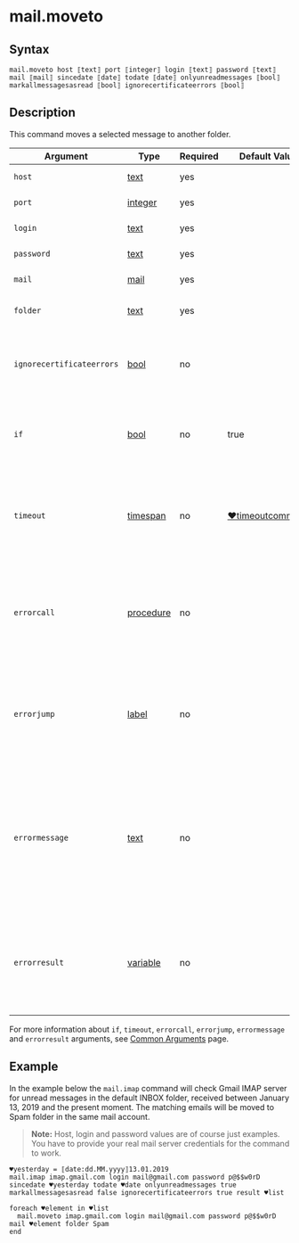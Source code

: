 # mail.moveto

## Syntax

```G1ANT
mail.moveto host ⟦text⟧ port ⟦integer⟧ login ⟦text⟧ password ⟦text⟧ mail ⟦mail⟧ sincedate ⟦date⟧ todate ⟦date⟧ onlyunreadmessages ⟦bool⟧ markallmessagesasread ⟦bool⟧ ignorecertificateerrors ⟦bool⟧
```

## Description

This command moves a selected message to another folder.

| Argument            | Type                                                         | Required | Default Value                                               | Description                                                  |
| ------------------- | ------------------------------------------------------------ | -------- | ----------------------------------------------------------- | ------------------------------------------------------------ |
| `host`                 | [text](](https://manual.g1ant.com/link/G1ANT.Language/G1ANT.Language/Structures/TextStructure.md)) | yes      |                                                              | IMAP server address                                          |
| `port`                 | [integer](](https://manual.g1ant.com/link/G1ANT.Language/G1ANT.Language/Structures/IntegerStructure.md)) | yes      |                                                              | IMAP server port number                                      |
| `login`                | [text](](https://manual.g1ant.com/link/G1ANT.Language/G1ANT.Language/Structures/TextStructure.md)) | yes      |                                                              | User email login                                             |
| `password`             | [text](](https://manual.g1ant.com/link/G1ANT.Language/G1ANT.Language/Structures/TextStructure.md)) | yes      |                                                              | User email password                                          |
| `mail` | [mail](](https://manual.g1ant.com/link/G1ANT.Language/G1ANT.Language/Structures/MailStructure.md)) | yes |  | Mail message to be moved                                     |
| `folder`            | [text](](https://manual.g1ant.com/link/G1ANT.Language/G1ANT.Language/Structures/TextStructure.md)) | yes   |                                                              | Name of the destination folder |
| `ignorecertificateerrors` | [bool](](https://manual.g1ant.com/link/G1ANT.Language/G1ANT.Language/Structures/BooleanStructure.md)) | no       |                                                              | If set to `true`, the command will ignore any security certificate errors |
| `if`                | [bool](](https://manual.g1ant.com/link/G1ANT.Language/G1ANT.Language/Structures/BooleanStructure.md)) | no       | true                                                        | Executes the command only if a specified condition is true   |
| `timeout`           | [timespan](](https://manual.g1ant.com/link/G1ANT.Language/G1ANT.Language/Structures/TimespanStructure.md)) | no       | [♥timeoutcommand](](https://manual.g1ant.com/link/G1ANT.Language/G1ANT.Addon.Core/Variables/TimeoutCommandVariable.md)) | Specifies time in milliseconds for G1ANT.Robot to wait for the command to be executed |
| `errorcall`         | [procedure](](https://manual.g1ant.com/link/G1ANT.Language/G1ANT.Language/Structures/ProcedureStructure.md)) | no       |                                                             | Name of a procedure to call when the command throws an exception or when a given `timeout` expires |
| `errorjump`         | [label](](https://manual.g1ant.com/link/G1ANT.Language/G1ANT.Language/Structures/LabelStructure.md)) | no       |                                                             | Name of the label to jump to when the command throws an exception or when a given `timeout` expires |
| `errormessage`      | [text](](https://manual.g1ant.com/link/G1ANT.Language/G1ANT.Language/Structures/TextStructure.md))  | no       |                                                             | A message that will be shown in case the command throws an exception or when a given `timeout` expires, and no `errorjump` argument is specified |
| `errorresult`       | [variable](](https://manual.g1ant.com/link/G1ANT.Language/G1ANT.Language/Structures/VariableStructure.md)) | no       |                                                             | Name of a variable that will store the returned exception. The variable will be of [error](](https://manual.g1ant.com/link/G1ANT.Language/G1ANT.Language/Structures/ErrorStructure.md)) structure |

For more information about `if`, `timeout`, `errorcall`, `errorjump`, `errormessage` and `errorresult` arguments, see [Common Arguments](https://github.com/G1ANT-Robot/G1ANT.Manual/blob/develop/appendices/common-arguments.md) page.

## Example

In the example below the `mail.imap` command will check Gmail IMAP server for unread messages in the default INBOX folder, received between January 13, 2019 and the present moment. The matching emails will be moved to Spam folder in the same mail account.

> **Note:** Host, login and password values are of course just examples. You have to provide your real mail server credentials for the command to work.

```G1ANT
♥yesterday = ⟦date:dd.MM.yyyy⟧13.01.2019
mail.imap imap.gmail.com login mail@gmail.com password p@$$w0rD sincedate ♥yesterday todate ♥date onlyunreadmessages true markallmessagesasread false ignorecertificateerrors true result ♥list 

foreach ♥element in ♥list
  mail.moveto imap.gmail.com login mail@gmail.com password p@$$w0rD mail ♥element folder Spam
end
```
